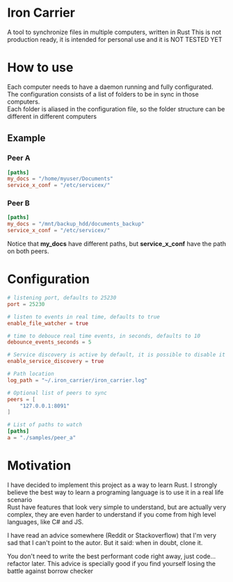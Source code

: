 # Iron Carrier

A tool to synchronize files in multiple computers, written in Rust
This is not production ready, it is intended for personal use and it is NOT TESTED YET

# How to use

Each computer needs to have a daemon running and fully configurated.  
The configuration consists of a list of folders to be in sync in those computers.  
Each folder is aliased in the configuration file, so the folder structure can be different in different computers

## Example
### Peer A
```toml
[paths]
my_docs = "/home/myuser/Documents"
service_x_conf = "/etc/servicex/"
```

### Peer B
```toml
[paths]
my_docs = "/mnt/backup_hdd/documents_backup"
service_x_conf = "/etc/servicex/"
```

Notice that **my_docs** have different paths, but **service_x_conf** have the path on both peers.


# Configuration
```toml
# listening port, defaults to 25230
port = 25230  

# listen to events in real time, defaults to true
enable_file_watcher = true

# time to debouce real time events, in seconds, defaults to 10
debounce_events_seconds = 5

# Service discovery is active by default, it is possible to disable it and specify a list of  peers
enable_service_discovery = true

# Path location
log_path = "~/.iron_carrier/iron_carrier.log"

# Optional list of peers to sync
peers = [
    "127.0.0.1:8091"
]

# List of paths to watch
[paths]
a = "./samples/peer_a"

```


# Motivation
I have decided to implement this project as a way to learn Rust. I strongly believe the best way to learn a programing language is to use it in a real life scenario  
Rust have features that look very simple to understand, but are actually very complex, they are even harder to understand if you come from high level languages, like C# and JS.   

I have read an advice somewhere (Reddit or Stackoverflow) that I'm very sad that I can't point to the autor. But it said: when in doubt, clone it. 

You don't need to write the best performant code right away, just code... refactor later. This advice is specially good if you find yourself losing the battle against borrow checker

